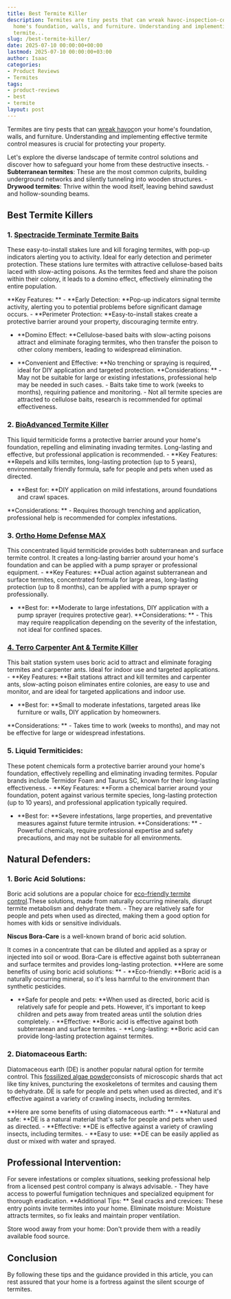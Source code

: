 ```yaml
---
title: Best Termite Killer
description: Termites are tiny pests that can wreak havoc-inspection-cost on your
  home's foundation, walls, and furniture. Understanding and implementing effective
  termite...
slug: /best-termite-killer/
date: 2025-07-10 00:00:00+00:00
lastmod: 2025-07-10 00:00:00+03:00
author: Isaac
categories:
- Product Reviews
- Termites
tags:
- product-reviews
- best
- termite
layout: post
---
```

Termites are tiny pests that can [wreak havoc](https://pestpolicy.com/[termite](https://pestpolicy.com/best-termite-bait-stations/)-inspection-cost/)on your home's foundation, walls, and furniture. Understanding and implementing effective termite control measures is crucial for protecting your property.

Let's explore the diverse landscape of termite control solutions and discover how to safeguard your home from these destructive insects. - **Subterranean termites**: These are the most common culprits, building underground networks and silently tunneling into wooden structures. - **Drywood termites**: Thrive within the wood itself, leaving behind sawdust and hollow-sounding beams.

##  Best Termite Killers

### 1. [Spectracide Terminate Termite Baits](https://www.amazon.com/Spectracide-Terminate-Termite-Detection-Killing/dp/B00AA8WVLI?&linkCode=ll1&tag=p-policy-20&linkId=3e058f1a15e72454bbe8dde442309777&language=en_US&ref_=as_li_ss_tl)

These easy-to-install stakes lure and kill foraging termites, with pop-up indicators alerting you to activity. Ideal for early detection and perimeter protection. These stations lure termites with attractive cellulose-based baits laced with slow-acting poisons. As the termites feed and share the poison within their colony, it leads to a domino effect, effectively eliminating the entire population.

**Key Features: ** - **Early Detection: **Pop-up indicators signal termite activity, alerting you to potential problems before significant damage occurs. - **Perimeter Protection: **Easy-to-install stakes create a protective barrier around your property, discouraging termite entry.

- **Domino Effect: **Cellulose-based baits with slow-acting poisons attract and eliminate foraging termites, who then transfer the poison to other colony members, leading to widespread elimination.

- **Convenient and Effective: **No trenching or spraying is required, ideal for DIY application and targeted protection. **Considerations: ** - May not be suitable for large or existing infestations, professional help may be needed in such cases. - Baits take time to work (weeks to months), requiring patience and monitoring. - Not all termite species are attracted to cellulose baits, research is recommended for optimal effectiveness.

### 2. [BioAdvanced Termite Killer](https://www.amazon.com/BIOADVANCED-700350A-Perimeter-Treatment-Granules/dp/B000RUIJYM?&linkCode=ll1&tag=p-policy-20&linkId=f456876d41530e81766291899ecb85d5&language=en_US&ref_=as_li_ss_tl)

This liquid termiticide forms a protective barrier around your home's foundation, repelling and eliminating invading termites. Long-lasting and effective, but professional application is recommended. - **Key Features: **Repels and kills termites, long-lasting protection (up to 5 years), environmentally friendly formula, safe for people and pets when used as directed.

- **Best for: **DIY application on mild infestations, around foundations and crawl spaces.

**Considerations: ** - Requires thorough trenching and application, professional help is recommended for complex infestations.

### 3. [Ortho Home Defense MAX](https://www.amazon.com/Ortho-Defense-Indoor-Insect-Barrier/dp/B07WHJW3FR?th=1&linkCode=ll1&tag=p-policy-20&linkId=8fc6dc9190e161fb6277550a7d9dbf5a&language=en_US&ref_=as_li_ss_tl)

This concentrated liquid termiticide provides both subterranean and surface termite control. It creates a long-lasting barrier around your home's foundation and can be applied with a pump sprayer or professional equipment. - **Key Features: **Dual action against subterranean and surface termites, concentrated formula for large areas, long-lasting protection (up to 8 months), can be applied with a pump sprayer or professionally.

- **Best for: **Moderate to large infestations, DIY application with a pump sprayer (requires protective gear). **Considerations: ** - This may require reapplication depending on the severity of the infestation, not ideal for confined spaces.

###  [4. Terro Carpenter Ant & Termite Killer](https://www.amazon.com/Terro-T1901SR-Carpenter-Termite-Killer-2/dp/B00GEMR93Y?&linkCode=ll1&tag=p-policy-20&linkId=62df2de04e93f9721be0af93aad79c7d&language=en_US&ref_=as_li_ss_tl)

This bait station system uses boric acid to attract and eliminate foraging termites and carpenter ants. Ideal for indoor use and targeted applications. - **Key Features: **Bait stations attract and kill termites and carpenter ants, slow-acting poison eliminates entire colonies, are easy to use and monitor, and are ideal for targeted applications and indoor use.

- **Best for: **Small to moderate infestations, targeted areas like furniture or walls, DIY application by homeowners.

**Considerations: ** - Takes time to work (weeks to months), and may not be effective for large or widespread infestations.

###  5. Liquid Termiticides:

These potent chemicals form a protective barrier around your home's foundation, effectively repelling and eliminating invading termites. Popular brands include Termidor Foam and Taurus SC, known for their long-lasting effectiveness. - **Key Features: **Form a chemical barrier around your foundation, potent against various termite species, long-lasting protection (up to 10 years), and professional application typically required.

- **Best for: **Severe infestations, large properties, and preventative measures against future termite intrusion. **Considerations: ** - Powerful chemicals, require professional expertise and safety precautions, and may not be suitable for all environments.

##  Natural Defenders:

###  1. Boric Acid Solutions:

Boric acid solutions are a popular choice for [eco-friendly termite control](https://pestpolicy.com/top-7-natural-termite-control-can-easily/).These solutions, made from naturally occurring minerals, disrupt termite metabolism and dehydrate them. - They are relatively safe for people and pets when used as directed, making them a good option for homes with kids or sensitive individuals.

**Niscus Bora-Care** is a well-known brand of boric acid solution.

It comes in a concentrate that can be diluted and applied as a spray or injected into soil or wood. Bora-Care is effective against both subterranean and surface termites and provides long-lasting protection. **Here are some benefits of using boric acid solutions: ** - **Eco-friendly: **Boric acid is a naturally occurring mineral, so it's less harmful to the environment than synthetic pesticides.

- **Safe for people and pets: **When used as directed, boric acid is relatively safe for people and pets. However, it's important to keep children and pets away from treated areas until the solution dries completely. - **Effective: **Boric acid is effective against both subterranean and surface termites. - **Long-lasting: **Boric acid can provide long-lasting protection against termites.

###  2. Diatomaceous Earth:

Diatomaceous earth (DE) is another popular natural option for termite control. This [fossilized algae powder](https://diatomaceousearthsource.org/)consists of microscopic shards that act like tiny knives, puncturing the exoskeletons of termites and causing them to dehydrate. DE is safe for people and pets when used as directed, and it's effective against a variety of crawling insects, including termites.

**Here are some benefits of using diatomaceous earth: ** - **Natural and safe: **DE is a natural material that's safe for people and pets when used as directed. - **Effective: **DE is effective against a variety of crawling insects, including termites. - **Easy to use: **DE can be easily applied as dust or mixed with water and sprayed.

##  Professional Intervention:

For severe infestations or complex situations, seeking professional help from a licensed pest control company is always advisable. - They have access to powerful fumigation techniques and specialized equipment for thorough eradication. **Additional Tips: ** Seal cracks and crevices: These entry points invite termites into your home. Eliminate moisture: Moisture attracts termites, so fix leaks and maintain proper ventilation.

Store wood away from your home: Don't provide them with a readily available food source.

##  Conclusion

By following these tips and the guidance provided in this article, you can rest assured that your home is a fortress against the silent scourge of termites.
